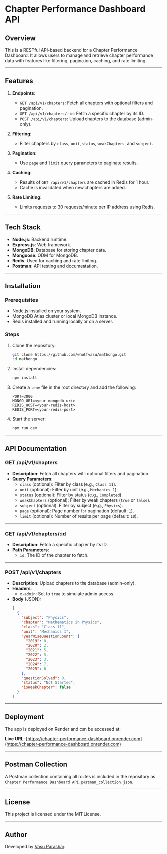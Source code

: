 # Chapter Performance Dashboard API

## Overview

This is a RESTful API-based backend for a Chapter Performance Dashboard. It allows users to manage and retrieve chapter performance data with features like filtering, pagination, caching, and rate limiting.

---

## Features

1. **Endpoints**:

   - `GET /api/v1/chapters`: Fetch all chapters with optional filters and pagination.
   - `GET /api/v1/chapters/:id`: Fetch a specific chapter by its ID.
   - `POST /api/v1/chapters`: Upload chapters to the database (admin-only).

2. **Filtering**:

   - Filter chapters by `class`, `unit`, `status`, `weakChapters`, and `subject`.

3. **Pagination**:

   - Use `page` and `limit` query parameters to paginate results.

4. **Caching**:

   - Results of `GET /api/v1/chapters` are cached in Redis for 1 hour.
   - Cache is invalidated when new chapters are added.

5. **Rate Limiting**:
   - Limits requests to 30 requests/minute per IP address using Redis.

---

## Tech Stack

- **Node.js**: Backend runtime.
- **Express.js**: Web framework.
- **MongoDB**: Database for storing chapter data.
- **Mongoose**: ODM for MongoDB.
- **Redis**: Used for caching and rate limiting.
- **Postman**: API testing and documentation.

---

## Installation

### Prerequisites

- Node.js installed on your system.
- MongoDB Atlas cluster or local MongoDB instance.
- Redis installed and running locally or on a server.

### Steps

1. Clone the repository:

   ```bash
   git clone https://github.com/whotfvasu/mathongo.git
   cd mathongo
   ```

2. Install dependencies:

   ```bash
   npm install
   ```

3. Create a `.env` file in the root directory and add the following:

   ```properties
   PORT=3000
   MONGO_URI=<your-mongodb-uri>
   REDIS_HOST=<your-redis-host>
   REDIS_PORT=<your-redis-port>
   ```

4. Start the server:
   ```bash
   npm run dev
   ```

---

## API Documentation

### **GET /api/v1/chapters**

- **Description**: Fetch all chapters with optional filters and pagination.
- **Query Parameters**:
  - `class` (optional): Filter by class (e.g., `Class 11`).
  - `unit` (optional): Filter by unit (e.g., `Mechanics 1`).
  - `status` (optional): Filter by status (e.g., `Completed`).
  - `weakChapters` (optional): Filter by weak chapters (`true` or `false`).
  - `subject` (optional): Filter by subject (e.g., `Physics`).
  - `page` (optional): Page number for pagination (default: `1`).
  - `limit` (optional): Number of results per page (default: `10`).

---

### **GET /api/v1/chapters/:id**

- **Description**: Fetch a specific chapter by its ID.
- **Path Parameters**:
  - `id`: The ID of the chapter to fetch.

---

### **POST /api/v1/chapters**

- **Description**: Upload chapters to the database (admin-only).
- **Headers**:
  - `x-admin`: Set to `true` to simulate admin access.
- **Body** (JSON):
  ```json
  [
    {
      "subject": "Physics",
      "chapter": "Mathematics in Physics",
      "class": "Class 11",
      "unit": "Mechanics 1",
      "yearWiseQuestionCount": {
        "2019": 0,
        "2020": 2,
        "2021": 5,
        "2022": 5,
        "2023": 3,
        "2024": 7,
        "2025": 6
      },
      "questionSolved": 0,
      "status": "Not Started",
      "isWeakChapter": false
    }
  ]
  ```

---

## Deployment

The app is deployed on Render and can be accessed at:

**Live URL**: [https://chapter-performance-dashboard.onrender.com](https://chapter-performance-dashboard.onrender.com)

---

## Postman Collection

A Postman collection containing all routes is included in the repository as `Chapter Performance Dashboard API.postman_collection.json`.

---

## License

This project is licensed under the MIT License.

---

## Author

Developed by [Vasu Parashar](https://github.com/whotfvasu).
